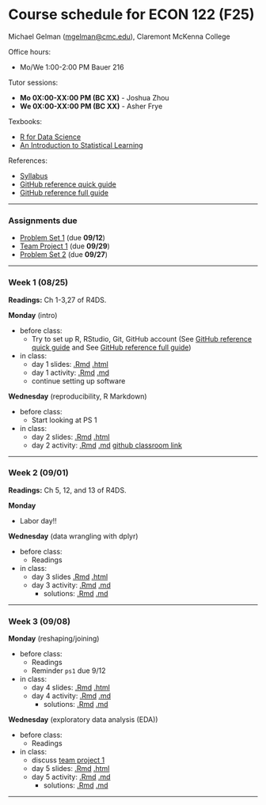 Course schedule for ECON 122 (F25)
================

Michael Gelman (<mgelman@cmc.edu>), Claremont McKenna College

Office hours:

- Mo/We 1:00-2:00 PM Bauer 216

Tutor sessions:

- **Mo 0X:00-XX:00 PM (BC XX)** - Joshua Zhou
- **We 0X:00-XX:00 PM (BC XX)** - Asher Frye

Texbooks:

- [R for Data Science](http://r4ds.had.co.nz/)
- [An Introduction to Statistical Learning](https://hastie.su.domains/ISLR2/ISLRv2_corrected_June_2023.pdf.download.html)

References:

-   [Syllabus](ECON122_F2025_DataScience_StatisticalLearning.pdf)
-   [GitHub reference quick guide](https://github.com/econ122-f25/github-classroom-for-students)
-   [GitHub reference full guide ](https://happygitwithr.com/index.html)

------------------------------------------------------------------------
### Assignments due

- [Problem Set 1]() (due **09/12**)
- [Team Project 1]() (due **09/29**)
- [Problem Set 2]() (due **09/27**)
------------------------------------------------------------------------

### Week 1 (08/25)

**Readings:** Ch 1-3,27 of R4DS.

**Monday** (intro) 
-   before class:
    - Try to set up R, RStudio, Git, GitHub account (See [GitHub reference quick guide](https://github.com/econ122-f25/github-classroom-for-students) and See [GitHub reference full guide](https://happygitwithr.com/index.html))
-   in class: 
    -   day 1 slides: [.Rmd](slides/day1.Rmd) [.html](https://econ122-f25.github.io/home/slides/day1.html)
    -   day 1 activity: [.Rmd](activity/day1_activity.Rmd) [.md](activity/day1_activity.md) 
    -   continue setting up software

**Wednesday** (reproducibility, R Markdown)
-   before class:
    -   Start looking at PS 1
-   in class: 
    -   day 2 slides: [.Rmd](slides/day1.Rmd) [.html](https://econ122-f25.github.io/home/day2.html)
    -   day 2 activity: [.Rmd](activities/day2_activity.Rmd) [.md](activities/day2_activity.md) [github classroom link](https://classroom.github.com/a/iWzl8Kr0)
    
------------------------------------------------------------------------
### Week 2 (09/01)

**Readings:**  Ch 5, 12, and 13 of R4DS.

**Monday** 

- Labor day!!

**Wednesday** (data wrangling with dplyr)

-   before class:
    -   Readings
-   in class: 
    -   day 3 slides [.Rmd](docs/day3_sslides.Rmd) [.html](https://econ122-f25.github.io/home/day3_slides.html)
    -   day 3 activity: [.Rmd](activities/day3_activity.Rmd) [.md](activities/day3_activity.md)
        -  solutions: [.Rmd](activities/solutions/day3_activity_sol.Rmd) [.md](activities/solutions/day3_activity_sol.md)

------------------------------------------------------------------------
### Week 3 (09/08)

**Monday** (reshaping/joining)

-   before class:
    - Readings
    - Reminder `ps1` due 9/12
-   in class: 
    -   day 4 slides: [.Rmd](docs/day4_ggplotSlides.Rmd) [.html](https://econ122-f25.github.io/home/day4_ggplotSlides.html)
    -   day 4 activity: [.Rmd](activities/day4_ggplotActivity.Rmd) [.md](activities/day4_ggplotActivity.md)
        -  solutions: [.Rmd](activities/solutions/day4_ggplotActivity_solution.Rmd) [.md](activities/solutions/day4_ggplotActivity_solution.md)

**Wednesday** (exploratory data analysis (EDA))

-   before class:
    -   Readings
-   in class: 
    -   discuss [team project 1](https://github.com/econ122-f25/teamproject1)
    -   day 5 slides: [.Rmd](docs/day5_moreggplotsSlides.Rmd) [.html](https://econ122-f25.github.io/home/day5_moreggplotsSlides.html)
    -   day 5 activity: [.Rmd](activities/day5_ggplotActivity_2.Rmd) [.md](activities/day5_ggplotActivity_2.md)
        -  solutions: [.Rmd](activities/solutions/day5_ggplotActivity_2_solution.Rmd) [.md](activities/solutions/day5_ggplotActivity_2_solution.md)

------------------------------------------------------------------------
